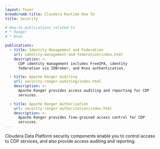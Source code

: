 ```yaml
---
layout: foyer
breadcrumb-title: Cloudera Runtime How To
title: Security

# How-to publications related to
# * Ranger
# * Knox

publications:
  - title: Identity Management and Federation
    url: identity-management-and-federation/index.html
    description: >-
      CDP identity management includes FreeIPA, identity
      federation via IDBroker, and Knox authentication.

  - title: Apache Ranger Auditing
    url: security-ranger-auditing/index.html
    description: >-
      Apache Ranger provides access auditing and reporting for CDP
      services.

  - title: Apache Ranger Authorization
    url: security-ranger-authorization/index.html
    description: >-
      Apache Ranger provides fine-grained access control for CDP
      services.
---
```

Cloudera Data Platform security components enable you to control access
to CDP services, and also provide access auditing and reporting.
